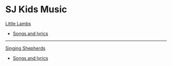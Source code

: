SJ Kids Music
======

[Little Lambs]()

- [Songs and lyrics](/ll/index.md)

-   ----

[Singing Shepherds]()

- [Songs and lyrics](/ss/index.md)
